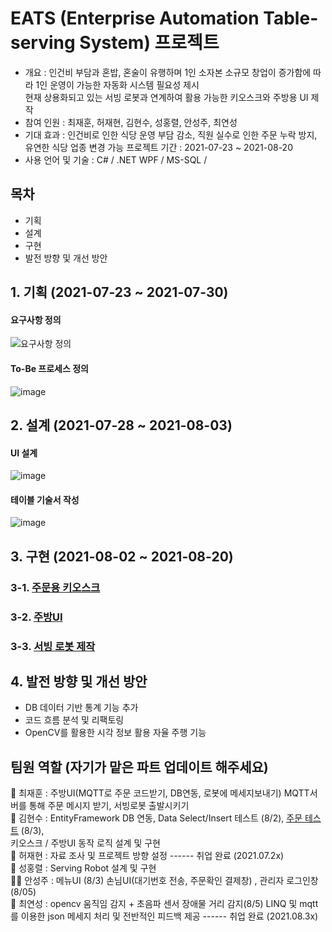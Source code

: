 # EATS (Enterprise Automation Table-serving System) 프로젝트 
- 개요 : 인건비 부담과 혼밥, 혼술이 유행하며 1인 소자본 소규모 창업이 증가함에 따라 1인 운영이 가능한 자동화 시스템 필요성 제시    
현재 상용화되고 있는 서빙 로봇과 연계하여 활용 가능한 키오스크와 주방용 UI 제작 
- 참여 인원 : 최재훈, 허재현, 김현수, 성홍렬, 안성주, 최연성
- 기대 효과 : 인건비로 인한 식당 운영 부담 감소, 직원 실수로 인한 주문 누락 방지, 유연한 식당 업종 변경 가능
프로젝트 기간 : 2021-07-23 ~ 2021-08-20
- 사용 언어 및 기술 : C# / .NET WPF / MS-SQL / 


## 목차 
- 기획
- 설계
- 구현
- 발전 방향 및 개선 방안 

## 1. 기획 (2021-07-23 ~ 2021-07-30)
#### 요구사항 정의 
![요구사항 정의](https://user-images.githubusercontent.com/77951828/129823796-a3a3d659-bde2-412f-83bb-43d2955d5b67.png)
#### To-Be 프로세스 정의
![image](https://user-images.githubusercontent.com/77951828/129824051-ef0a3618-5754-415f-9ed0-abd38c06241c.png)

## 2. 설계 (2021-07-28 ~ 2021-08-03)
#### UI 설계 
![image](https://user-images.githubusercontent.com/77951828/129824130-f85665d5-226c-4b63-8a99-4f598544056d.png)
#### 테이블 기술서 작성
![image](https://user-images.githubusercontent.com/77951828/129824169-c7b0b9f1-1eef-45de-a90c-6634a9772298.png)

## 3. 구현 (2021-08-02 ~ 2021-08-20)
### 3-1. [주문용 키오스크](https://github.com/jacksimuse/Project_EATS/tree/main/kiosk1)
### 3-2. [주방UI](https://github.com/jacksimuse/Project_EATS/tree/jacksim)
### 3-3. [서빙 로봇 제작](https://github.com/jacksimuse/Project_EATS/tree/hongryeol)

## 4. 발전 방향 및 개선 방안 
- DB 데이터 기반 통계 기능 추가
- 코드 흐름 분석 및 리팩토링 
- OpenCV를 활용한 시각 정보 활용 자율 주행 기능  

## 팀원 역할 (자기가 맡은 파트 업데이트 해주세요)  
🧓 최재훈 : 주방UI(MQTT로 주문 코드받기, DB연동, 로봇에 메세지보내기) MQTT서버를 통해 주문 메시지 받기, 서빙로봇 출발시키기  
👦 김현수 : EntityFramework DB 연동, Data Select/Insert 테스트 (8/2), [주문 테스트](https://github.com/jacksimuse/Project_EATS/tree/main/OrderTest) (8/3),    
            키오스크 / 주방UI 동작 로직 설계 및 구현    
🧑 허재현 : 자료 조사 및 프로젝트 방향 설정 ------ 취업 완료 (2021.07.2x)   
🧔 성홍렬 : Serving Robot 설계 및 구현   
👩‍🦰 안성주 :  메뉴UI (8/3) 손님UI(대기번호 전송, 주문확인 결제창) , 관리자 로그인창 (8/05)       
👩 최연성 :  opencv 움직임 감지 + 초음파 센서 장애물 거리 감지(8/5) LINQ 및 mqtt를 이용한 json 메세지 처리 및 전반적인 피드백 제공 ------ 취업 완료 (2021.08.3x)   
<br/>
